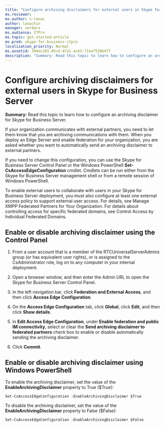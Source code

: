 ```yaml
---
title: "Configure archiving disclaimers for external users in Skype for Business Server"
ms.reviewer: 
ms.author: v-lanac
author: lanachin
manager: serdars
ms.audience: ITPro
ms.topic: get-started-article
ms.prod: skype-for-business-itpro
localization_priority: Normal
ms.assetid: 394ac291-05cd-4fa1-acb3-714af538b47f
description: "Summary: Read this topic to learn how to configure an archiving disclaimer for Skype for Business Server."
---
```


# Configure archiving disclaimers for external users in Skype for Business Server
 
**Summary:** Read this topic to learn how to configure an archiving disclaimer for Skype for Business Server.
  
If your organization communicates with external partners, you need to let them know that you are archiving communications with them. When you deploy an Edge Server and enable federation for your organization, you are asked whether you want to automatically send an archiving disclaimer to external partners. 
  
If you need to change this configuration, you can use the Skype for Business Server Control Panel or the Windows PowerShell **Set-CsAccessEdgeConfiguration** cmdlet. Cmdlets can be run either from the Skype for Business Server management shell or from a remote session of Windows PowerShell.
  
To enable external users to collaborate with users in your Skype for Business Server deployment, you must also configure at least one external access policy to support external user access. For details, see Manage XMPP Federated Partners for Your Organization. For details about controlling access for specific federated domains, see Control Access by Individual Federated Domains.
  
## Enable or disable archiving disclaimer using the Control Panel

1. From a user account that is a member of the RTCUniversalServerAdmins group (or has equivalent user rights), or is assigned to the CsAdministrator role, log on to any computer in your internal deployment.
    
2. Open a browser window, and then enter the Admin URL to open the Skype for Business Server Control Panel. 
    
3. In the left navigation bar, click **Federation and External Access**, and then click **Access Edge Configuration**.
    
4. On the **Access Edge Configuration** tab, click **Global**, click **Edit**, and then click **Show details**.
    
5. In **Edit Access Edge Configuration**, under **Enable federation and public IM connectivity**, select or clear the **Send archiving disclaimer to federated partners** check box to enable or disable automatically sending the archiving disclaimer.
    
6. Click **Commit**.
    
## Enable or disable archiving disclaimer using Windows PowerShell

To enable the archiving disclaimer, set the value of the **EnableArchivingDisclaimer** property to True ($True):
  
```
Set-CsAccessEdgeConfiguration -EnableArchivingDisclaimer $True
```

To disable the archiving disclaimer, set the value of the **EnableArchivingDisclaimer** property to False ($False):
  
```
Set-CsAccessEdgeConfiguration -EnableArchivingDisclaimer $False
```


